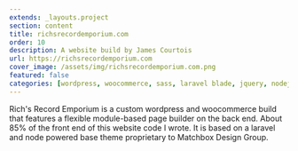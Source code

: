 ```yaml
---
extends: _layouts.project
section: content
title: richsrecordemporium.com
order: 10
description: A website build by James Courtois
url: https://richsrecordemporium.com
cover_image: /assets/img/richsrecordemporium.com.png
featured: false
categories: [wordpress, woocommerce, sass, laravel blade, jquery, nodejs, composer]
---
```


Rich's Record Emporium is a custom wordpress and woocommerce build that features a flexible module-based page builder on the back end. About 85% of the front end of this website code I wrote. It is based on a laravel and node powered base theme proprietary to Matchbox Design Group.
